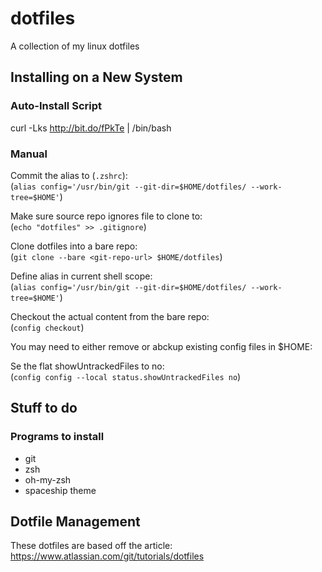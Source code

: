 # dotfiles
A collection of my linux dotfiles

## Installing on a New System

### Auto-Install Script

curl -Lks http://bit.do/fPkTe | /bin/bash

### Manual

Commit the alias to (`.zshrc`):<br>
(`alias config='/usr/bin/git --git-dir=$HOME/dotfiles/ --work-tree=$HOME'`)

Make sure source repo ignores file to clone to:<br>
(`echo "dotfiles" >> .gitignore`)

Clone dotfiles into a bare repo:<br>
(`git clone --bare <git-repo-url> $HOME/dotfiles`)

Define alias in current shell scope:<br>
(`alias config='/usr/bin/git --git-dir=$HOME/dotfiles/ --work-tree=$HOME'`)

Checkout the actual content from the bare repo:<br>
(`config checkout`)

You may need to either remove or abckup existing config files in $HOME:<br>

Se the flat showUntrackedFiles to no:<br>
(`config config --local status.showUntrackedFiles no`)



## Stuff to do

### Programs to install

* git
* zsh
* oh-my-zsh
* spaceship theme

## Dotfile Management
These dotfiles are based off the article:
https://www.atlassian.com/git/tutorials/dotfiles
